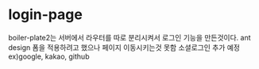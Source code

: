 # login-page
boiler-plate2는 서버에서 라우터를 따로 분리시켜서 로그인 기능을 만든것이다.
ant design 폼을 적용하려고 했으나 페이지 이동시키는것 못함
소셜로그인 추가 예정 ex)google, kakao, github
